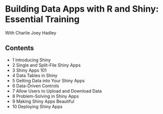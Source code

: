 # Building Data Apps with R and Shiny: Essential Training
With Charlie Joey Hadley

## Contents

- 1 Introducing Shiny
- 2 Single and Split-File Shiny Apps
- 3 Shiny Apps 101
- 4 Data Tables in Shiny
- 5 Getting Data into Your Shiny Apps
- 6 Data-Driven Controls
- 7 Allow Users to Upload and Download Data
- 8 Problem-Solving in Shiny Apps
- 9 Making Shiny Apps Beautiful
- 10 Deploying Shiny Apps